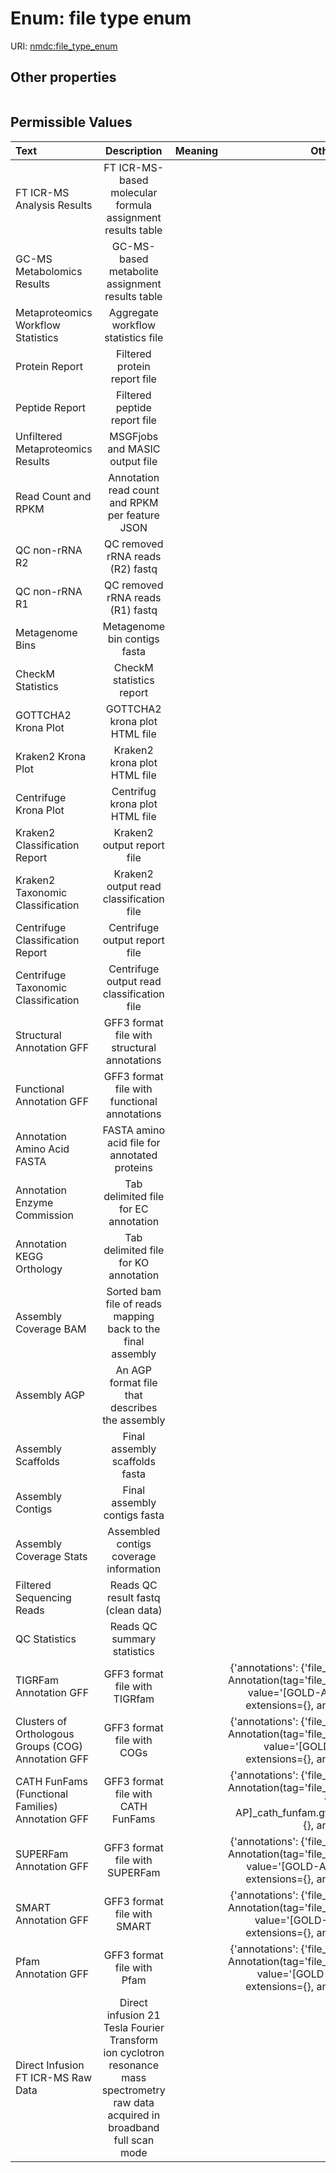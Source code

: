 
# Enum: file type enum




URI: [nmdc:file_type_enum](https://microbiomedata/meta/file_type_enum)


## Other properties

|  |  |  |
| --- | --- | --- |

## Permissible Values

| Text | Description | Meaning | Other Information |
| :--- | :---: | :---: | ---: |
| FT ICR-MS Analysis Results | FT ICR-MS-based molecular formula assignment results table |  |  |
| GC-MS Metabolomics Results | GC-MS-based metabolite assignment results table |  |  |
| Metaproteomics Workflow Statistics | Aggregate workflow statistics file |  |  |
| Protein Report | Filtered protein report file |  |  |
| Peptide Report | Filtered peptide report file |  |  |
| Unfiltered Metaproteomics Results | MSGFjobs and MASIC output file |  |  |
| Read Count and RPKM | Annotation read count and RPKM per feature JSON |  |  |
| QC non-rRNA R2 | QC removed rRNA reads (R2) fastq |  |  |
| QC non-rRNA R1 | QC removed rRNA reads (R1) fastq |  |  |
| Metagenome Bins | Metagenome bin contigs fasta |  |  |
| CheckM Statistics | CheckM statistics report |  |  |
| GOTTCHA2 Krona Plot | GOTTCHA2 krona plot HTML file |  |  |
| Kraken2 Krona Plot | Kraken2 krona plot HTML file |  |  |
| Centrifuge Krona Plot | Centrifug krona plot HTML file |  |  |
| Kraken2 Classification Report | Kraken2 output report file |  |  |
| Kraken2 Taxonomic Classification | Kraken2 output read classification file |  |  |
| Centrifuge Classification Report | Centrifuge output report file |  |  |
| Centrifuge Taxonomic Classification | Centrifuge output read classification file |  |  |
| Structural Annotation GFF | GFF3 format file with structural annotations |  |  |
| Functional Annotation GFF | GFF3 format file with functional annotations |  |  |
| Annotation Amino Acid FASTA | FASTA amino acid file for annotated proteins |  |  |
| Annotation Enzyme Commission | Tab delimited file for EC annotation |  |  |
| Annotation KEGG Orthology | Tab delimited file for KO annotation |  |  |
| Assembly Coverage BAM | Sorted bam file of reads mapping back to the final assembly |  |  |
| Assembly AGP | An AGP format file that describes the assembly |  |  |
| Assembly Scaffolds | Final assembly scaffolds fasta |  |  |
| Assembly Contigs | Final assembly contigs fasta |  |  |
| Assembly Coverage Stats | Assembled contigs coverage information |  |  |
| Filtered Sequencing Reads | Reads QC result fastq (clean data) |  |  |
| QC Statistics | Reads QC summary statistics |  |  |
| TIGRFam Annotation GFF | GFF3 format file with TIGRfam |  | {'annotations': {'file_name_pattern': Annotation(tag='file_name_pattern', value='[GOLD-AP]_tigrfam.gff', extensions={}, annotations={})}} |
| Clusters of Orthologous Groups (COG) Annotation GFF | GFF3 format file with COGs |  | {'annotations': {'file_name_pattern': Annotation(tag='file_name_pattern', value='[GOLD-AP]_cog.gff', extensions={}, annotations={})}} |
| CATH FunFams (Functional Families) Annotation GFF | GFF3 format file with CATH FunFams |  | {'annotations': {'file_name_pattern': Annotation(tag='file_name_pattern', value='[GOLD-AP]_cath_funfam.gff', extensions={}, annotations={})}} |
| SUPERFam Annotation GFF | GFF3 format file with SUPERFam |  | {'annotations': {'file_name_pattern': Annotation(tag='file_name_pattern', value='[GOLD-AP]_supfam.gff', extensions={}, annotations={})}} |
| SMART Annotation GFF | GFF3 format file with SMART |  | {'annotations': {'file_name_pattern': Annotation(tag='file_name_pattern', value='[GOLD-AP]_smart.gff', extensions={}, annotations={})}} |
| Pfam Annotation GFF | GFF3 format file with Pfam |  | {'annotations': {'file_name_pattern': Annotation(tag='file_name_pattern', value='[GOLD-AP]_pfam.gff', extensions={}, annotations={})}} |
| Direct Infusion FT ICR-MS Raw Data | Direct infusion 21 Tesla Fourier Transform ion cyclotron resonance mass spectrometry raw data acquired in broadband full scan mode |  |  |

